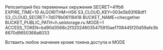 Репозиторий без переменных окружения
SECRET=41fb6
EXPIRE_TIME=10
ALGORITHM=H56
S3_CLOUD_KEY=003e5b93f68df1
S3_CLOUD_SECRET=7d079b06118418
BUCKET_NAME=checgether
BUCKET_PUBLIC_PATH=h.selstorage.ru
MODE=1
ACCESS_TOKEN=bd90d3568c2f320246035475910aef708445f20d59afe3b6670d9650368a6033

Встваить любое значение кроме токена доступа и MODE
